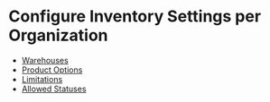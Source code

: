 <a id="configuration-commerce-inventory-organization"></a>

# Configure Inventory Settings per Organization

* [Warehouses](organization-warehouses.md)
* [Product Options](organization-product-options.md)
* [Limitations](organization-limitations.md)
* [Allowed Statuses](organization-allowed-statuses.md)
